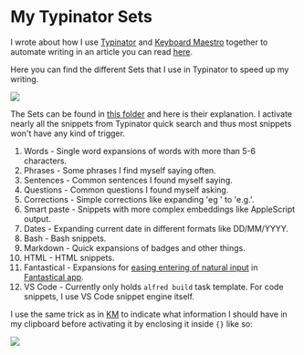 # My Typinator Sets
I wrote about how I use [Typinator](https://wiki.nikitavoloboev.xyz/macOS/apps/typinator.html) and [Keyboard Maestro](https://wiki.nikitavoloboev.xyz/macOS/apps/keyboard-maestro/keyboard-maestro.html) together to automate writing in an article you can read [here](https://medium.com/@NikitaVoloboev/write-once-never-write-again-c2fa1f6c4e8).

Here you can find the different Sets that I use in Typinator to speed up my writing.

![](https://i.imgur.com/2r0iXKt.png)

The Sets can be found in [this folder](./sets) and here is their explanation. I activate nearly all the snippets from Typinator quick search and thus most snippets won't have any kind of trigger.

1. Words - Single word expansions of words with more than 5-6 characters.
2. Phrases - Some phrases I find myself saying often.
3. Sentences - Common sentences I found myself saying.
4. Questions - Common questions I found myself asking.
5. Corrections - Simple corrections like expanding 'eg ' to 'e.g.'.
6. Smart paste - Snippets with more complex embeddings like AppleScript output.
7. Dates - Expanding current date in different formats like DD/MM/YYYY.
8. Bash - Bash snippets.
9. Markdown - Quick expansions of badges and other things.
10. HTML - HTML snippets.
11. Fantastical - Expansions for [easing entering of natural input](https://medium.com/@NikitaVoloboev/fantastical-natural-input-text-expansions-3ea8cf7ccac3#.pv5937ncr) in [Fantastical app](https://wiki.nikitavoloboev.xyz/macOS/apps/fantastical.html).
12. VS Code - Currently only holds `alfred build` task template. For code snippets, I use VS Code snippet engine itself.

I use the same trick as in [KM](../km-macros#readme) to indicate what information I should have in my clipboard before activating it by enclosing it inside `{}` like so:

![](https://i.imgur.com/RSem3O3.png)
